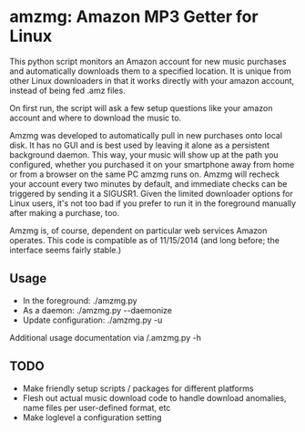 amzmg: Amazon MP3 Getter for Linux
==================================
 This python script monitors an Amazon account for new music purchases and automatically downloads them to a specified location. 
 It is unique from other Linux downloaders in that it works directly with your amazon account, instead of being fed .amz files.

 On first run, the script will ask a few setup questions like your amazon account and where to download the music to.

 Amzmg was developed to automatically pull in new purchases onto local disk. It has no GUI and is best used by leaving it alone as a persistent background daemon.
 This way, your music will show up at the path you configured, whether you purchased it on your smartphone away from home or from a browser on the same PC amzmg runs on. Amzmg will recheck your account every two minutes by default, and immediate checks can be triggered by sending it a SIGUSR1.
 Given the limited downloader options for Linux users, it's not too bad if you prefer to run it in the foreground manually after making a purchase, too.
 
 Amzmg is, of course, dependent on particular web services Amazon operates. This code is compatible as of 11/15/2014 (and long before; the interface seems fairly stable.)
 
Usage
-----
 * In the foreground: ./amzmg.py
 * As a daemon: ./amzmg.py --daemonize
 * Update configuration: ./amzmg.py -u

 Additional usage documentation via /.amzmg.py -h
 
TODO
----
 * Make friendly setup scripts / packages for different platforms
 * Flesh out actual music download code to handle download anomalies, name files per user-defined format, etc
 * Make loglevel a configuration setting
 